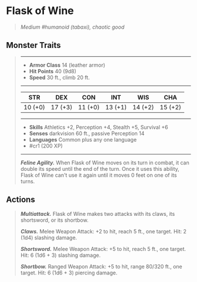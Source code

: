 # Flask of Wine
>*Medium #humanoid (tabaxi), chaotic good*
## Monster Traits
>___
>- **Armor Class** 14 (leather armor)
>- **Hit Points** 40 (9d8)
>- **Speed** 30 ft., climb 20 ft.
>___
>|STR|DEX|CON|INT|WIS|CHA|
>|:---:|:---:|:---:|:---:|:---:|:---:|
>|10 (+0)|17 (+3)|11 (+0)|13 (+1)|14 (+2)|15 (+2)|
>___
>- **Skills** Athletics +2, Perception +4, Stealth +5, Survival +6
>- **Senses** darkvision 60 ft., passive Perception 14
>- **Languages** Common plus any one language
>- #cr1 (200 XP)
>___
>***Feline Agility.*** When Flask of Wine moves on its turn in combat, it can double its speed until the end of the turn. Once it uses this ability, Flask of Wine can't use it again until it moves 0 feet on one of its turns.  
>
## Actions
>***Multiattack.*** Flask of Wine makes two attacks with its claws, its shortsword, or its shortbow.  
>
>***Claws.*** Melee Weapon Attack: +2 to hit, reach 5 ft., one target. Hit: 2 (1d4) slashing damage.  
>
>***Shortsword.*** Melee Weapon Attack: +5 to hit, reach 5 ft., one target. Hit: 6 (1d6 + 3) slashing damage.  
>
>***Shortbow.*** Ranged Weapon Attack: +5 to hit, range 80/320 ft., one target. Hit: 6 (1d6 + 3) piercing damage.